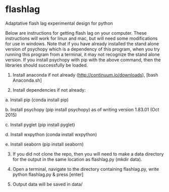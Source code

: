 # flashlag
Adaptative flash lag experimental design for python

Below are instructions for getting flash lag on your computer. These instructions will work for linux and mac, but will need some modifications for use in windows. Note that if you have already installed the stand alone version of psychopy which is a dependency of this program, when you try running this program from a terminal, it may not recognize the stand alone version. If you install psychopy with pip with the above command, then the libraries should successfully be loaded. 
 
1. Install anaconda if not already (http://continuum.io/downloads), [bash Anaconda.sh]

2. Install dependencies if not already:
  
  a. Install pip (conda install pip)

  b. Install psychopy (pip install psychopy) as of writing version 1.83.01 (Oct 2015)

  c. Install pyglet (pip install pyglet)

  d. Install wxpython (conda install wxpython)

  e. Install seaborn (pip install seaborn) 
  
3. If you did not clone the repo, then you will need to make a data directory for the output in the same location as flashlag.py (mkdir data).

4. Open a terminal, navigate to the directory containing flashlag.py, write python flashlag.py & press [enter]

5. Output data will be saved in data/

